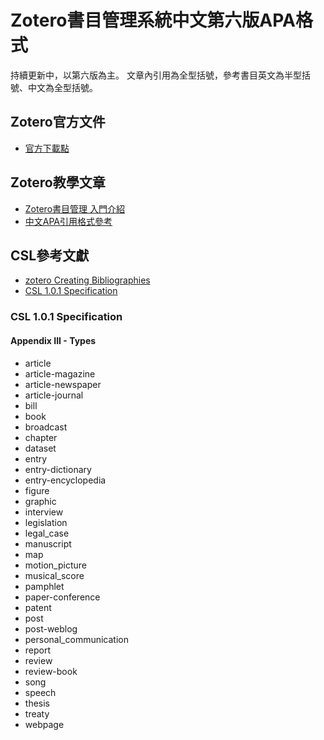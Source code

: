 # Zotero書目管理系統中文第六版APA格式

持續更新中，以第六版為主。
文章內引用為全型括號，參考書目英文為半型括號、中文為全型括號。

## Zotero官方文件
- [官方下載點](https://www.zotero.org/download/)

## Zotero教學文章
- [Zotero書目管理 入門介紹](https://medium.com/@fangyuchen/zotero%E6%9B%B8%E7%9B%AE%E7%AE%A1%E7%90%86-%E5%85%A5%E9%96%80%E4%BB%8B%E7%B4%B9-27bbd5a4c65d)
- [中文APA引用格式參考](http://blog.pulipuli.info/2014/08/zoteroapa-zotero-citation-style-apa.html)

## CSL參考文獻
- [zotero Creating Bibliographies](https://www.zotero.org/support/creating_bibliographies)
- [CSL 1.0.1 Specification](https://docs.citationstyles.org/en/stable/specification.html)

### CSL 1.0.1 Specification
#### Appendix III - Types
- article
- article-magazine
- article-newspaper
- article-journal
- bill
- book
- broadcast
- chapter
- dataset
- entry
- entry-dictionary
- entry-encyclopedia
- figure
- graphic
- interview
- legislation
- legal_case
- manuscript
- map
- motion_picture
- musical_score
- pamphlet
- paper-conference
- patent
- post
- post-weblog
- personal_communication
- report
- review
- review-book
- song
- speech
- thesis
- treaty
- webpage
